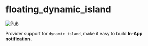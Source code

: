 # floating_dynamic_island

[![Pub](https://img.shields.io/badge/pub-v0.0.1-blue)](https://pub.dev/packages/floating_dynamic_island)

Provider support for `dynamic island`, make it easy to build **In-App notification**.


